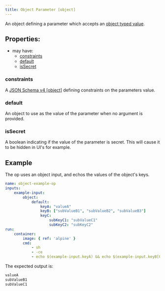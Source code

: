 ```yaml
---
title: Object Parameter [object]
---
```


An object defining a parameter which accepts an [object typed value](../../../types/object.md).

## Properties:
- may have:
  - [constraints](#constraints)
  - [default](#default)
  - [isSecret](#issecret)

### constraints
A [JSON Schema v4 [object]](https://tools.ietf.org/html/draft-wright-json-schema-00) defining constraints on the parameters value.

### default
An object to use as the value of the parameter when no argument is provided.

### isSecret
A boolean indicating if the value of the parameter is secret. This will cause it to be hidden in UI's for example. 

## Example
The op uses an object input, and echos the values of the object's keys.

```yaml
name: object-example-op
inputs:
    example-input:
        object:
            default:
                keyA: "valueA"
                keyB: ["subValueB1", "subValueB2", "subValueB3"]
                keyC:
                    subKeyC1: "subValueC1"
                    subKeyC2: "subKeyC2"
run:
    container:
        image: { ref: 'alpine' }
        cmd:
            - sh
            - -ce
            - echo $(example-input.keyA) && echo $(example-input.keyB[0]) && echo $(example-input.keyC.subKeyC1)
```

The expected output is:

```sh
valueA
subValueB1
subValueC1
```
